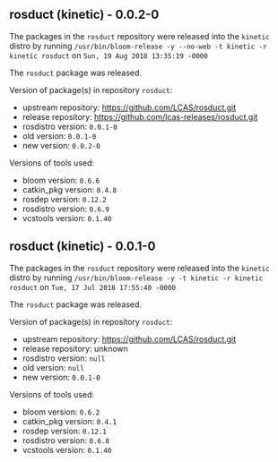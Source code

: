 ## rosduct (kinetic) - 0.0.2-0

The packages in the `rosduct` repository were released into the `kinetic` distro by running `/usr/bin/bloom-release -y --no-web -t kinetic -r kinetic rosduct` on `Sun, 19 Aug 2018 13:35:19 -0000`

The `rosduct` package was released.

Version of package(s) in repository `rosduct`:

- upstream repository: https://github.com/LCAS/rosduct.git
- release repository: https://github.com/lcas-releases/rosduct.git
- rosdistro version: `0.0.1-0`
- old version: `0.0.1-0`
- new version: `0.0.2-0`

Versions of tools used:

- bloom version: `0.6.6`
- catkin_pkg version: `0.4.8`
- rosdep version: `0.12.2`
- rosdistro version: `0.6.9`
- vcstools version: `0.1.40`


## rosduct (kinetic) - 0.0.1-0

The packages in the `rosduct` repository were released into the `kinetic` distro by running `/usr/bin/bloom-release -y -t kinetic -r kinetic rosduct` on `Tue, 17 Jul 2018 17:55:40 -0000`

The `rosduct` package was released.

Version of package(s) in repository `rosduct`:

- upstream repository: https://github.com/LCAS/rosduct.git
- release repository: unknown
- rosdistro version: `null`
- old version: `null`
- new version: `0.0.1-0`

Versions of tools used:

- bloom version: `0.6.2`
- catkin_pkg version: `0.4.1`
- rosdep version: `0.12.1`
- rosdistro version: `0.6.8`
- vcstools version: `0.1.40`



